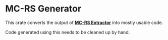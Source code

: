 # MC-RS Generator

This crate converts the output of **[MC-RS Extractor](https://github.com/EightFactorial/MC-RS)** into mostly usable code.

Code generated using this needs to be cleaned up by hand.
